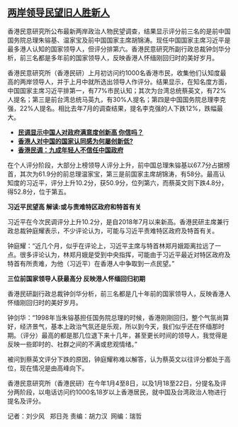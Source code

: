 <!--1612266300000-->
[两岸领导民望旧人胜新人](https://www.rfa.org/mandarin/yataibaodao/gangtai/ac-02022021064521.html)
------

<p>香港民意研究所公布最新两岸政治人物民望调查，结果显示评分前三名的是前中国国务院总理朱镕基、温家宝及前中国国家主席胡锦涛。现任中国国家主席习近平是最多港人认知的国家领导人，但评分排第六。香港民意研究所副行政总裁钟剑华分析，前三名都是多年前的国家领导人，反映香港人怀缅刚回归时的美好岁月。</p><p>香港民意研究所（香港民研）上月初访问约1000名香港市民，收集他们认知度最高的两岸领导人，并于上月中就所选出领导人作评分。结果显示，在知名度方面，中国国家主席习近平排第一，有77%市民认知；其次为台湾总统蔡英文，有72%人提名；第三是前台湾总统马英九，有30%人提名；第四是中国国务院总理李克强，22%人提名。相比去年7月的调查结果，提名李克强的人下跌12%，跌幅最大。</p><p></p><ul><li><strong><a href="https://www.rfa.org/mandarin/yataibaodao/zhengzhi/hc-07202020120704.html">民调显示中国人对政府满意度创新高 你信吗？</a></strong></li><li><strong><a href="https://www.rfa.org/mandarin/yataibaodao/gangtai/rc-10032019070652.html">香港人对中国的国家认同感为何屡创新低?</a></strong></li><li><a href="https://www.rfa.org/mandarin/yataibaodao/gangtai/hj-08062019120432.html"><strong>香港民调：九成年轻人不信任中国政府</strong></a></li></ul><p></p><p>在个人评分阶段，大部分上榜领导人评分上升，前中国总理朱镕基以67.7分占据榜首，其次为61.9分的前总理温家宝，第三是前国家主席胡锦涛，有58分。最高认知度的习近平，评分上升10.2分，获50.9分，位列第六，而蔡英文则下跌4.8分，得52.8分，位于第五。</p><p><strong>习近平民望高 解读:或与责难特区政府和特首有关</strong></p><p>习近平在今次民调评分上升10.2分，是自2018年7月以来新高。香港民研主席兼行政总裁钟庭耀表示，不少评论认为，可能与习近平责难特区政府及特首有关。</p><p>钟庭耀：“近几个月，似乎在评论上，习近平主席与特首林郑月娥距离拉远了一点。很多评论认为，林郑月娥是受到中央指挥，可能由于习近平最近对特区政府及特首有所责难，为他（习近平）在香港人中争取到一点民望。”</p><p><strong>三位前国家领导人获最高分 反映港人怀缅回归初期</strong></p><p>香港民研副行政总裁钟剑华分析，前三名都是几十年前的国家领导人，反映香港人怀缅刚回归时的美好岁月。</p><p>钟剑华：“1998年当朱镕基担任国务院总理的时候，香港刚刚回归，整个气氛尚算好，经济景气，基本上政治气氛还是乐观，所以到今天，我们似乎还在怀缅那时期。（评分）最高的都是那几位退下来十几年，甚至更长时间的领导人，我觉得是反映一些即时的、社群之间的不满或悲观情绪。”</p><p>被问到蔡英文评分下跌的原因，钟庭耀称难以解答，认为蔡英文以往评分都处于高位，现在情况是由高峰向下。</p><p>香港民意研究所（香港民研）在今年1月4至8日，以及1月18至22日，分提名及评分两阶段，以电话访问约1000名18岁以上香港居民，就中国及台湾政治人物进行提名及评分。</p><p></p><p>记者：刘少风   郑日尧 责编：胡力汉  网编：瑞哲</p>
